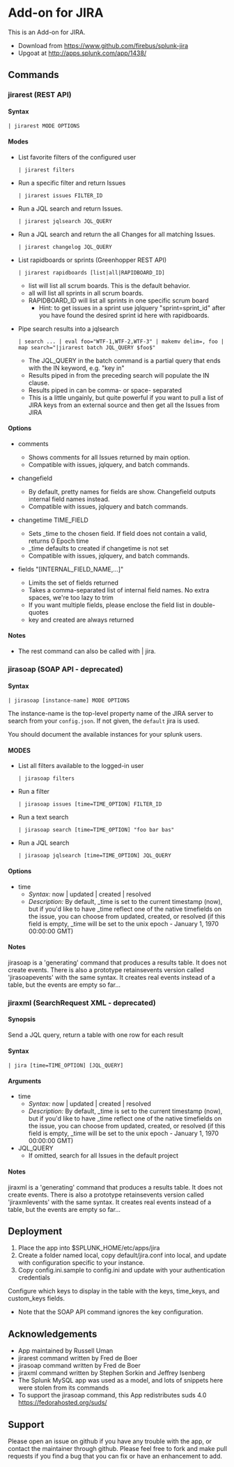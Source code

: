  Add-on for JIRA
======================

This is an Add-on for JIRA.

* Download from https://www.github.com/firebus/splunk-jira
* Upgoat at http://apps.splunk.com/app/1438/

## Commands

### jirarest (REST API)

#### Syntax

```
| jirarest MODE OPTIONS
```

#### Modes

* List favorite filters of the configured user

  ```
  | jirarest filters
  ```

* Run a specific filter and return Issues

  ```
  | jirarest issues FILTER_ID
  ```

* Run a JQL search and return Issues.

  ```
  | jirarest jqlsearch JQL_QUERY
  ```

* Run a JQL search and return the all Changes for all matching Issues.

  ```
  | jirarest changelog JQL_QUERY
  ```

* List rapidboards or sprints (Greenhopper REST API)

  ```
  | jirarest rapidboards [list|all|RAPIDBOARD_ID]
  ```

  * list will list all scrum boards. This is the default behavior.
  * all will list all sprints in all scrum boards.
  * RAPIDBOARD_ID will list all sprints in one specific scrum board
    * Hint: to get issues in a sprint use jqlquery "sprint=sprint_id" after you have found the desired sprint id here with rapidboards.

* Pipe search results into a jqlsearch

  ```
  | search ... | eval foo="WTF-1,WTF-2,WTF-3" | makemv delim=, foo | map search="|jirarest batch JQL_QUERY $foo$"
  ```

  * The JQL_QUERY in the batch command is a partial query that ends with the IN keyword, e.g. "key in"
  * Results piped in from the preceding search will populate the IN clause.
  * Results piped in can be comma- or space- separated
  * This is a little ungainly, but quite powerful if you want to pull a list of JIRA keys from an external source and then get all the Issues from JIRA

#### Options

* comments
  * Shows comments for all Issues returned by main option.
  * Compatible with issues, jqlquery, and batch commands.

* changefield
  * By default, pretty names for fields are show. Changefield outputs internal field names instead.
  * Compatible with issues, jqlquery and batch commands.

* changetime TIME_FIELD
   * Sets _time to the chosen field. If field does not contain a valid, returns 0 Epoch time
   * _time defaults to created if changetime is not set
   * Compatible with issues, jqlquery, and batch commands.

* fields "[INTERNAL_FIELD_NAME,...]"
   * Limits the set of fields returned
   * Takes a comma-separated list of internal field names. No extra spaces, we're too lazy to trim
   * If you want multiple fields, please enclose the field list in double-quotes
   * key and created are always returned

#### Notes

* The rest command can also be called with | jira.

### jirasoap (SOAP API - deprecated)

#### Syntax

```
| jirasoap [instance-name] MODE OPTIONS
```

The instance-name is the top-level property name of the JIRA server to
search from your `config.json`. If not given, the `default` jira is used.

You should document the available instances for your splunk users.

#### MODES

* List all filters available to the logged-in user

  ```
  | jirasoap filters
  ```

* Run a filter

  ```
  | jirasoap issues [time=TIME_OPTION] FILTER_ID
  ```

* Run a text search

  ```
  | jirasoap search [time=TIME_OPTION] "foo bar bas"
  ```

* Run a JQL search

  ```
  | jirasoap jqlsearch [time=TIME_OPTION] JQL_QUERY
  ```

#### Options

* time
    * *Syntax:* now | updated | created | resolved
    * *Description:* By default, _time is set to the current timestamp (now), but if you'd like to have _time reflect one of the native timefields on the issue, you can choose from updated, created, or resolved (if this field is empty, _time will be set to the unix epoch - January 1, 1970 00:00:00 GMT)

#### Notes

jirasoap is a 'generating' command that produces a results table. It does not create events. There is also a prototype retainsevents version called 'jirasoapevents' with the same syntax.
It creates real events instead of a table, but the events are empty so far...

### jiraxml (SearchRequest XML - deprecated)

#### Synopsis

Send a JQL query, return a table with one row for each result

#### Syntax

```
| jira [time=TIME_OPTION] [JQL_QUERY]
```

#### Arguments

* time
    * *Syntax:* now | updated | created | resolved
    * *Description:* By default, _time is set to the current timestamp (now), but if you'd like to have _time reflect one of the native timefields on the issue, you can choose from updated, created, or resolved (if this field is empty, _time will be set to the unix epoch - January 1, 1970 00:00:00 GMT)
* JQL_QUERY
    * If omitted, search for all Issues in the default project

#### Notes

jiraxml is a 'generating' command that produces a results table. It does not create events. There is also a prototype retainsevents version called 'jiraxmlevents' with the same syntax.
It creates real events instead of a table, but the events are empty so far...

## Deployment

1. Place the app into $SPLUNK_HOME/etc/apps/jira
2. Create a folder named local, copy default/jira.conf into local, and update with configuration specific to your instance.
3. Copy config.ini.sample to config.ini and update with your authentication credentials

Configure which keys to display in the table with the keys, time_keys, and custom_keys fields.

* Note that the SOAP API command ignores the key configuration.

## Acknowledgements

* App maintained by Russell Uman
* jirarest command written by Fred de Boer
* jirasoap command written by Fred de Boer
* jiraxml command written by Stephen Sorkin and Jeffrey Isenberg
* The Splunk MySQL app was used as a model, and lots of snippets here were stolen from its commands
* To support the jirasoap command, this App redistributes suds 4.0 https://fedorahosted.org/suds/

## Support

Please open an issue on github if you have any trouble with the app, or contact the maintainer through github.
Please feel free to fork and make pull requests if you find a bug that you can fix or have an enhancement to add.
